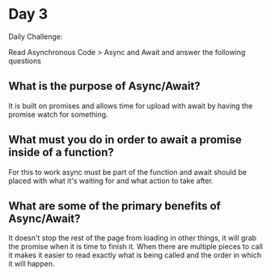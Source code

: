 # Day 3

Daily Challenge:

Read Asynchronous Code > Async and Await and answer the following questions

## What is the purpose of Async/Await?
It is built on promises and allows time for upload with await by having the promise watch for something. 

## What must you do in order to await a promise inside of a function?
For this to work async must be part of the function and await should be placed with what it's waiting for and what action to take after.

## What are some of the primary benefits of Async/Await?
It doesn't stop the rest of the page from loading in other things, it will grab the promise when it is time to finish it. When there are multiple pieces to call it makes it easier to read exactly what is being called and the order in which it will happen.

